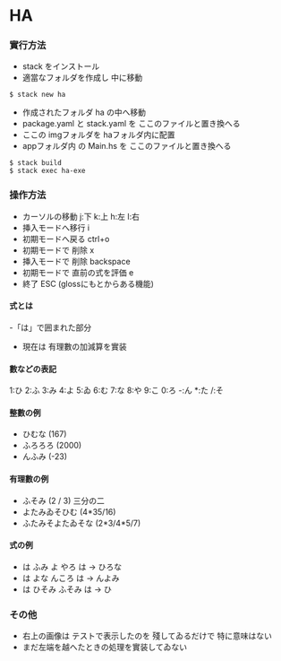 # HA
### 實行方法

- stack をインストール
- 適當なフォルダを作成し 中に移動

```
$ stack new ha
```
- 作成されたフォルダ ha の中へ移動
- package.yaml と stack.yaml を ここのファイルと置き換へる
- ここの imgフォルダを haフォルダ内に配置
- appフォルダ内 の Main.hs を ここのファイルと置き換へる
```
$ stack build
$ stack exec ha-exe
```

### 操作方法
- カーソルの移動 j:下 k:上 h:左 l:右
- 挿入モードへ移行 i
- 初期モードへ戻る ctrl+o
- 初期モードで 削除 x
- 挿入モードで 削除 backspace
- 初期モードで 直前の式を評価 e
- 終了 ESC (glossにもとからある機能)

#### 式とは
-「は」で囲まれた部分
- 現在は 有理數の加減算を實装

#### 數などの表記
1:ひ 2:ふ 3:み 4:よ 5:ゐ 6:む 7:な 8:や 9:こ 0:ろ -:ん \*:た /:そ

#### 整數の例
- ひむな (167)
- ふろろろ (2000)
- んふみ (-23)

#### 有理數の例
- ふそみ (2 / 3) 三分の二
- よたみゐそひむ (4\*35/16)
- ふたみそよたゐそな (2\*3/4\*5/7)

#### 式の例
- は ふみ よ やろ は  -> ひろな
- は よな んころ は -> んよみ
- は ひそみ ふそみ は -> ひ

### その他
- 右上の画像は テストで表示したのを 殘してゐるだけで 特に意味はない
- まだ左端を越へたときの処理を實装してゐない
